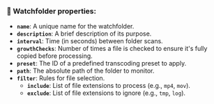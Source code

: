 ### 📌 Watchfolder properties:

- **`name`**: A unique name for the watchfolder.
- **`description`**: A brief description of its purpose.
- **`interval`**: Time (in seconds) between folder scans.
- **`growthChecks`**: Number of times a file is checked to ensure it's fully copied before processing.
- **`preset`**: The ID of a predefined transcoding preset to apply.
- **`path`**: The absolute path of the folder to monitor.
- **`filter`**: Rules for file selection.
  - **`include`**: List of file extensions to process (e.g., `mp4`, `mov`).
  - **`exclude`**: List of file extensions to ignore (e.g., `tmp`, `log`).